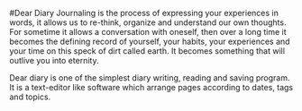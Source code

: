 #Dear Diary
Journaling is the process of expressing your experiences in words, it allows us to re-think, organize and understand our own thoughts. For sometime it allows a conversation with oneself, then over a long time it becomes the defining record of yourself, your habits, your experiences and your time on this speck of dirt called earth. It becomes something that will outlive you into eternity.

Dear diary is one of the simplest diary writing, reading and saving program. It is a text-editor like software which arrange pages according to dates, tags and topics.
